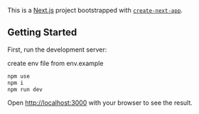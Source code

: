 This is a [Next.js](https://nextjs.org/) project bootstrapped with [`create-next-app`](https://github.com/vercel/next.js/tree/canary/packages/create-next-app).

## Getting Started

First, run the development server:

create env file from env.example

```bash
npm use
npm i
npm run dev
```

Open [http://localhost:3000](http://localhost:3000) with your browser to see the result.
